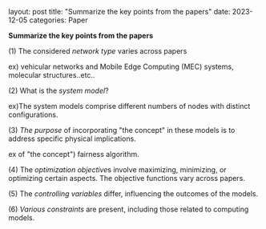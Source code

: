 layout: post
title:  "Summarize the key points from the papers"
date:   2023-12-05 
categories: Paper

**Summarize the key points from the papers**

(1) The considered *network type* varies across papers

ex) vehicular networks and Mobile Edge Computing (MEC) systems, molecular structures..etc..

(2) What is the *system model*?

ex)The system models comprise different numbers of nodes with distinct configurations.

 (3) *The purpose* of incorporating "the concept" in these models is to address specific physical implications.

ex of "the concept") fairness algorithm.

 (4) The *optimization objective*s involve maximizing, minimizing, or optimizing certain aspects. The objective functions vary across papers.

 (5) The *controlling variables* differ, influencing the outcomes of the models.

 (6) *Various constraints* are present, including those related to computing models.